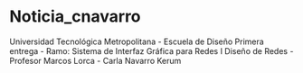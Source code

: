 # Noticia_cnavarro
Universidad Tecnológica Metropolitana - Escuela de Diseño Primera entrega - Ramo: Sistema de Interfaz Gráfica para Redes I Diseño de Redes - Profesor Marcos Lorca - Carla Navarro Kerum
